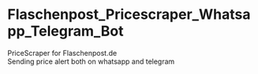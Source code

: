 # Flaschenpost_Pricescraper_Whatsapp_Telegram_Bot
PriceScraper for Flaschenpost.de <br>
Sending price alert both on whatsapp and telegram
